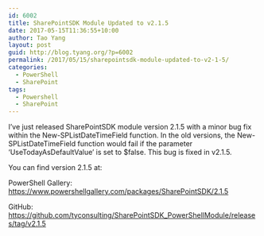 ```yaml
---
id: 6002
title: SharePointSDK Module Updated to v2.1.5
date: 2017-05-15T11:36:55+10:00
author: Tao Yang
layout: post
guid: http://blog.tyang.org/?p=6002
permalink: /2017/05/15/sharepointsdk-module-updated-to-v2-1-5/
categories:
  - PowerShell
  - SharePoint
tags:
  - Powershell
  - SharePoint
---
```

I’ve just released SharePointSDK module version 2.1.5 with a minor bug fix within the New-SPListDateTimeField function. In the old versions, the New-SPListDateTimeField function would fail if the parameter ‘UseTodayAsDefaultValue’ is set to $false. This bug is fixed in v2.1.5.

You can find version 2.1.5 at:

PowerShell Gallery: <a title="https://www.powershellgallery.com/packages/SharePointSDK/2.1.5" href="https://www.powershellgallery.com/packages/SharePointSDK/2.1.5">https://www.powershellgallery.com/packages/SharePointSDK/2.1.5</a>

GitHub: <a title="https://github.com/tyconsulting/SharePointSDK_PowerShellModule/releases/tag/v2.1.5" href="https://github.com/tyconsulting/SharePointSDK_PowerShellModule/releases/tag/v2.1.5">https://github.com/tyconsulting/SharePointSDK_PowerShellModule/releases/tag/v2.1.5</a>